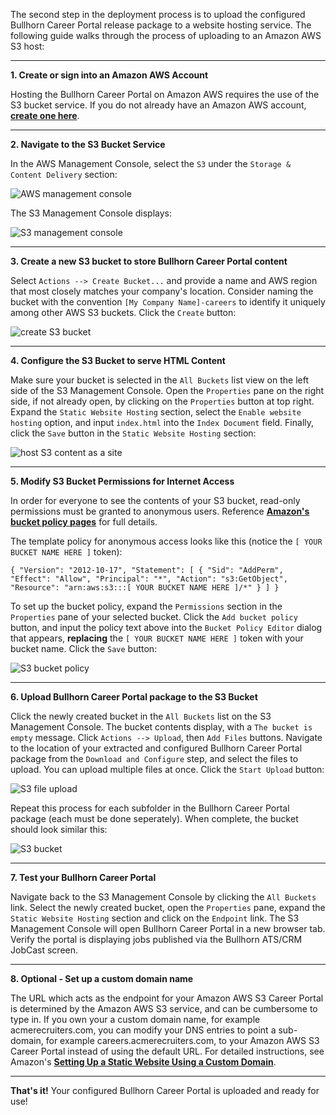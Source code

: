 The second step in the deployment process is to upload the configured Bullhorn Career Portal release package to a website hosting service. The following guide walks through the process of uploading to an Amazon AWS S3 host:

***

**1. Create or sign into an Amazon AWS Account**

Hosting the Bullhorn Career Portal on Amazon AWS requires the use of the S3 bucket service. If you do not already have an Amazon AWS account, **[create one here](http://aws.amazon.com)**.

***

**2. Navigate to the S3 Bucket Service**

In the AWS Management Console, select the `S3` under the `Storage & Content Delivery` section:

![AWS management console](media/AWSControlPanel.png)

The S3 Management Console displays:

![S3 management console](media/S3ControlPanel.png)

***

**3. Create a new S3 bucket to store Bullhorn Career Portal content**

Select `Actions --> Create Bucket...` and provide a name and AWS region that most closely matches your company's location. Consider naming the bucket with the convention `[My Company Name]-careers` to identify it uniquely among other AWS S3 buckets. Click the `Create` button:

![create S3 bucket](media/CreateS3Bucket.png)

***

**4. Configure the S3 Bucket to serve HTML Content**

Make sure your bucket is selected in the `All Buckets` list view on the left side of the S3 Management Console. Open the `Properties` pane on the right side, if not already open, by clicking on the `Properties` button at top right. Expand the `Static Website Hosting` section, select the `Enable website hosting` option, and input `index.html` into the `Index Document` field. Finally, click the `Save` button in the `Static Website Hosting` section:

![host S3 content as a site](media/S3StaticSiteHost.png)

***

**5. Modify S3 Bucket Permissions for Internet Access**

In order for everyone to see the contents of your S3 bucket, read-only permissions must be granted to anonymous users. Reference **[Amazon's bucket policy pages](https://docs.aws.amazon.com/AmazonS3/latest/dev/example-bucket-policies.html#example-bucket-policies-use-case-2)** for full details.

The template policy for anonymous access looks like this (notice the `[ YOUR BUCKET NAME HERE ]` token):

`{
	"Version": "2012-10-17",
	"Statement": [
		{
			"Sid": "AddPerm",
			"Effect": "Allow",
			"Principal": "*",
			"Action": "s3:GetObject",
			"Resource": "arn:aws:s3:::[ YOUR BUCKET NAME HERE ]/*"
		}
	]
}`

To set up the bucket policy, expand the `Permissions` section in the `Properties` pane of your selected bucket. Click the `Add bucket policy` button, and input the policy text above into the `Bucket Policy Editor` dialog that appears, **replacing** the `[ YOUR BUCKET NAME HERE ]` token with your bucket name. Click the `Save` button:

![S3 bucket policy](media/S3BucketPolicy.png)

***

**6. Upload Bullhorn Career Portal package to the S3 Bucket**

Click the newly created bucket in the `All Buckets` list on the S3 Management Console. The bucket contents display, with a `The bucket is empty` message. Click `Actions --> Upload`, then `Add Files` buttons. Navigate to the location of your extracted and configured Bullhorn Career Portal package from the `Download and Configure` step, and select the files to upload. You can upload multiple files at once. Click the `Start Upload` button:

![S3 file upload](media/S3FileUpload.png)

Repeat this process for each subfolder in the Bullhorn Career Portal package (each must be done seperately). When complete, the bucket should look similar this:

![S3 bucket](media/S3Bucket.png)

***

**7. Test your Bullhorn Career Portal**

Navigate back to the S3 Management Console by clicking the `All Buckets` link. Select the newly created bucket, open the `Properties` pane, expand the `Static Website Hosting` section and click on the `Endpoint` link. The S3 Management Console will open Bullhorn Career Portal in a new browser tab. Verify the portal is displaying jobs published via the Bullhorn ATS/CRM JobCast screen.

***

**8. Optional - Set up a custom domain name**

The URL which acts as the endpoint for your Amazon AWS S3 Career Portal is determined by the Amazon AWS S3 service, and can be cumbersome to type in. If you own your a custom domain name, for example acmerecruiters.com, you can modify your DNS entries to point a sub-domain, for example careers.acmerecruiters.com, to your Amazon AWS S3 Career Portal instead of using the default URL. For detailed instructions, see Amazon's **[Setting Up a Static Website Using a Custom Domain](https://docs.aws.amazon.com/AmazonS3/latest/dev/website-hosting-custom-domain-walkthrough.html)**.

***

**That's it!** Your configured Bullhorn Career Portal is uploaded and ready for use!



